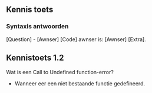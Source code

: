  Kennis toets
 ------------

### Syntaxis antwoorden ###

[Question] - [Awnser]
[Code] awnser is: [Awnser] [Extra].

## Kennistoets 1.2 ##

Wat is een Call to Undefined function-error?
  - Wanneer eer een niet bestaande functie gedefineerd.
 
 
 